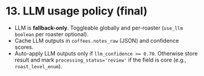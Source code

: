 # 13. LLM usage policy (final)

* LLM is **fallback-only**. Toggleable globally and per-roaster (`use_llm boolean` per roaster optional).
* Cache LLM outputs in `coffees.notes_raw` (JSON) and confidence scores.
* Auto-apply LLM outputs only if `llm_confidence >= 0.70`. Otherwise store result and mark `processing_status='review'` if the field is core (e.g., `roast_level_enum`).
